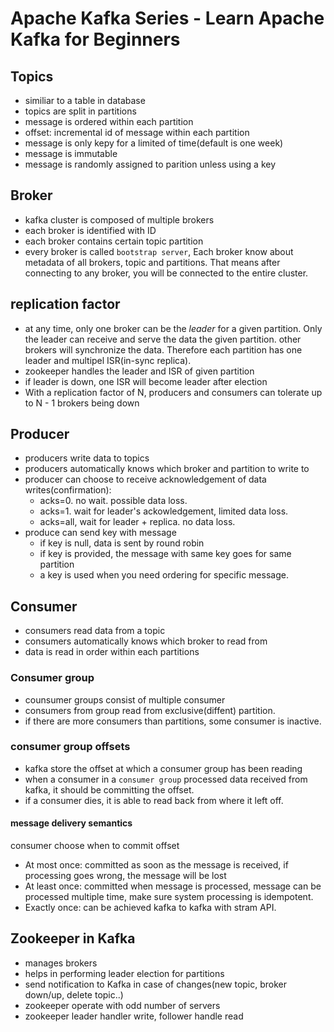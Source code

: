 # Apache Kafka Series - Learn Apache Kafka for Beginners

## Topics

- similiar to a table in database
- topics are split in partitions
- message is ordered within each partition
- offset: incremental id of message within each partition
- message is only kepy for a limited of time(default is one week)
- message is immutable
- message is randomly assigned to parition unless using a key

## Broker

- kafka cluster is composed of multiple brokers
- each broker is identified with ID
- each broker contains certain topic partition 
- every broker is called `bootstrap server`, Each broker know about metadata of all brokers, topic and partitions. That means after connecting to any broker, you will be connected to the entire cluster. 

## replication factor

- at any time, only one broker can be the *leader* for a given partition. Only the leader can receive and serve the data the given partition. other brokers will synchronize the data. Therefore each partition has one leader and multipel ISR(in-sync replica). 
- zookeeper handles the leader and ISR of given partition
- if leader is down, one ISR will become leader after election
- With a replication factor of N, producers and consumers can tolerate up to N - 1 brokers being down

## Producer

- producers write data to topics
- producers automatically knows which broker and partition to write to
- producer can choose to receive acknowledgement of data writes(confirmation):
  - acks=0. no wait. possible data loss.
  - acks=1. wait for leader's ackowledgement, limited data loss.
  - acks=all, wait for leader + replica. no data loss.
- produce can send key with message
  - if key is null, data is sent by round robin
  - if key is provided, the message with same key goes for same partition
  - a key is used when you need ordering for specific message.

## Consumer

- consumers read data from a topic
- consumers automatically knows which broker to read from
- data is read in order within each partitions

### Consumer group

- counsumer groups consist of multiple consumer
- consumers from group read from exclusive(diffent) partition.
- if there are more consumers than partitions, some consumer is inactive.

### consumer group offsets

- kafka store the offset at which a consumer group has been reading
- when a consumer in a `consumer group` processed data received from kafka, it should be committing the offset.
- if a consumer dies, it is able to read back from where it left off.

#### message delivery semantics

consumer choose when to commit offset

- At most once: committed as soon as the message is received, if processing goes wrong, the message will be lost
- At least once: committed when message is processed, message can be processed multiple time, make sure system processing is idempotent.
- Exactly once: can be achieved kafka to kafka with stram API. 

## Zookeeper in Kafka

- manages brokers
- helps in performing leader election for partitions
- send notification to Kafka in case of changes(new topic, broker down/up, delete topic..)
- zookeeper operate with odd number of servers
- zookeeper leader handler write, follower handle read